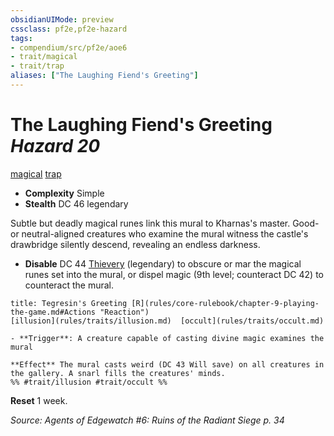 ```yaml
---
obsidianUIMode: preview
cssclass: pf2e,pf2e-hazard
tags:
- compendium/src/pf2e/aoe6
- trait/magical
- trait/trap
aliases: ["The Laughing Fiend's Greeting"]
---
```

# The Laughing Fiend's Greeting *Hazard 20*  
[magical](rules/traits/magical.md)  [trap](rules/traits/trap.md)  

- **Complexity** Simple
- **Stealth** DC 46 legendary  

Subtle but deadly magical runes link this mural to Kharnas's master. Good- or neutral-aligned creatures who examine the mural witness the castle's drawbridge silently descend, revealing an endless darkness.

- **Disable** DC 44 [Thievery](compendium/skills.md#Thievery) (legendary) to obscure or mar the magical runes set into the mural, or dispel magic (9th level; counteract DC 42) to counteract the mural.  
     
```ad-embed-ability
title: Tegresin's Greeting [R](rules/core-rulebook/chapter-9-playing-the-game.md#Actions "Reaction")
[illusion](rules/traits/illusion.md)  [occult](rules/traits/occult.md)  

- **Trigger**: A creature capable of casting divine magic examines the mural

**Effect** The mural casts weird (DC 43 Will save) on all creatures in the gallery. A snarl fills the creatures' minds.  
%% #trait/illusion #trait/occult %%
```

**Reset** 1 week.  

*Source: Agents of Edgewatch #6: Ruins of the Radiant Siege p. 34*
